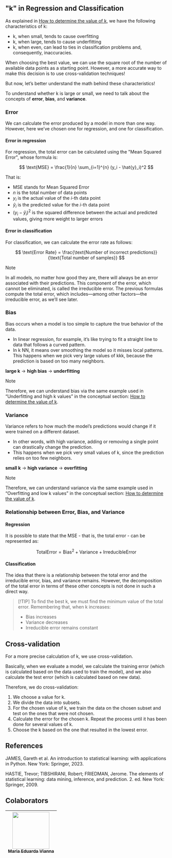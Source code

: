 ## "k" in Regression and Classification

As explained in [How to determine the value of k](../../en/1.concepts/3.how_to_determine_the_value_of_k.md), we have the following characteristics of k:

-	k, when small, tends to cause overfitting
-	k, when large, tends to cause underfitting
-	k, when even, can lead to ties in classification problems and, consequently, inaccuracies.

When choosing the best value, we can use the square root of the number of available data points as a starting point. However, a more accurate way to make this decision is to use cross-validation techniques!

But now, let’s better understand the math behind these characteristics!

To understand whether k is large or small, we need to talk about the concepts of **error**, **bias**, and **variance**.

### Error
We can calculate the error produced by a model in more than one way. However, here we’ve chosen one for regression, and one for classification.

#### Error in regression
For regression, the total error can be calculated using the "Mean Squared Error", whose formula is:

$$
\text{MSE} = \frac{1}{n} \sum_{i=1}^{n} (y_i - \hat{y}_i)^2
$$

That is:
-	$\text{MSE}$ stands for Mean Squared Error
-	$n$ is the total number of data points
-	$y_i$ is the actual value of the $i$-th data point
-	$\hat{y}_i$ is the predicted value for the $i$-th data point
-	$(y_i - \hat{y}_i)^2$ is the squared difference between the actual and predicted values, giving more weight to larger errors

#### Error in classification

For classification, we can calculate the error rate as follows:

$$
\text{Error Rate} = \frac{\text{Number of incorrect predictions}}{\text{Total number of samples}}
$$

> [!NOTE]
> In all models, no matter how good they are, there will always be an error associated with their predictions. This component of the error, which cannot be eliminated, is called the irreducible error. The previous formulas compute the total error, which includes—among other factors—the irreducible error, as we’ll see later.

### Bias

Bias occurs when a model is too simple to capture the true behavior of the data.
-	In linear regression, for example, it’s like trying to fit a straight line to data that follows a curved pattern.
-	In k NN, it means over smoothing the model so it misses local patterns. This happens when we pick very large values of kkk, because the prediction is based on too many neighbors.
  
**large k** → **high bias** → **underfitting**

> [!NOTE]
> Therefore, we can understand bias via the same example used in “Underfitting and high k values” in the conceptual section: [How to determine the value of k](../../en/1.concepts/3.how_to_determine_the_value_of_k.md).

### Variance

Variance refers to how much the model’s predictions would change if it were trained on a different dataset.

-	In other words, with high variance, adding or removing a single point can drastically change the prediction.
-	This happens when we pick very small values of k, since the prediction relies on too few neighbors.
  
**small k** → **high variance** → **overfitting**
> [!NOTE]
> Therefore, we can understand variance via the same example used in “Overfitting and low k values” in the conceptual section: [How to determine the value of k](../../en/1.concepts/3.how_to_determine_the_value_of_k.md).

### Relationship between Error, Bias, and Variance

#### Regression
It is possible to state that the MSE - that is, the total error - can be represented as:

$$
\text{TotalError}=\text{Bias}^2+\text{Variance}+\text{IrreducibleError}
$$

#### Classification
The idea that there is a relationship between the total error and the irreducible error, bias, and variance remains. However, the decomposition of the total error in terms of these other concepts is not done in such a direct way.

> [!TIP] To find the best k, we must find the minimum value of the total error. Remembering that, when k increases:
> - Bias increases
> - Variance decreases
> - Irreducible error remains constant

## Cross-validation

For a more precise calculation of k, we use cross-validation.

Basically, when we evaluate a model, we calculate the training error (which is calculated based on the data used to train the model), and we also calculate the test error (which is calculated based on new data).

Therefore, we do cross-validation:
1.	We choose a value for k.
2.	We divide the data into subsets.
3.	For the chosen value of k, we train the data on the chosen subset and test on the ones that were not chosen.
4.	Calculate the error for the chosen k. Repeat the process until it has been done for several values of k.
5.	Choose the k based on the one that resulted in the lowest error.

## References
JAMES, Gareth et al. An introduction to statistical learning: with applications in Python. New York: Springer, 2023.

HASTIE, Trevor; TIBSHIRANI, Robert; FRIEDMAN, Jerome. The elements of statistical learning: data mining, inference, and prediction. 2. ed. New York: Springer, 2009.

## Colaborators
| [<img loading="lazy" src="https://avatars.githubusercontent.com/u/160762179?v=4" width=115><br><sub>Maria Eduarda Vianna</sub>](https://github.com/mevianna) | 
| :---: | 


